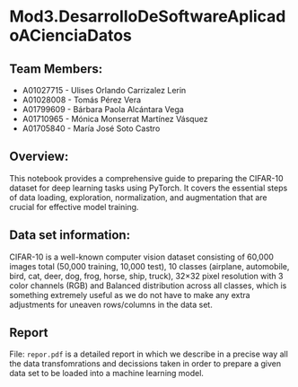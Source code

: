 # Mod3.DesarrolloDeSoftwareAplicadoACienciaDatos

## Team Members: 
- A01027715 - Ulises Orlando Carrizalez Lerin
- A01028008 - Tomás Pérez Vera
- A01799609 - Bárbara Paola Alcántara Vega
- A01710965 - Mónica Monserrat Martínez Vásquez
- A01705840 - María José Soto Castro
## Overview:
This notebook provides a comprehensive guide to preparing the CIFAR-10 dataset for deep learning tasks using PyTorch. It covers the essential steps of data loading, exploration, normalization, and augmentation that are crucial for effective model training.

## Data set information:
CIFAR-10 is a well-known computer vision dataset consisting of 60,000 images total (50,000 training, 10,000 test), 10 classes (airplane, automobile, bird, cat, deer, dog, frog, horse, ship, truck), 32×32 pixel resolution with 3 color channels (RGB) and Balanced distribution across all classes, which is something extremely useful as we do not have to make any extra adjustments for uneaven rows/columns in the data set.

## Report
File: `repor.pdf` is a detailed report in which we describe in a precise way all the data transfomrations and decissions taken in order to prepare a given data set to be loaded into a machine learning model. 
